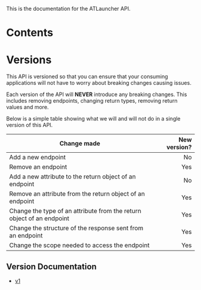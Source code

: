 This is the documentation for the ATLauncher API.

# Contents
<!-- toc -->

# Versions
This API is versioned so that you can ensure that your consuming applications will not have to worry about breaking changes causing issues.

Each version of the API will **NEVER** introduce any breaking changes. This includes removing endpoints, changing return types, removing return values and more.

Below is a simple table showing what we will and will not do in a single version of this API.

| Change made | New version? |
|-------------|-------------:|
| Add a new endpoint | No |
| Remove an endpoint | Yes |
| Add a new attribute to the return object of an endpoint | No |
| Remove an attribute from the return object of an endpoint | Yes |
| Change the type of an attribute from the return object of an endpoint | Yes |
| Change the structure of the response sent from an endpoint | Yes |
| Change the scope needed to access the endpoint | Yes |

## Version Documentation
 - [v1](/docs/v1/)